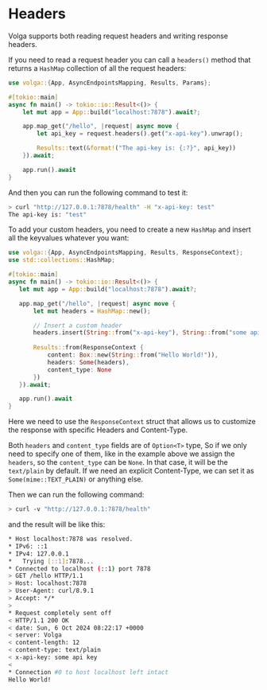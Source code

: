 # Headers

Volga supports both reading request headers and writing response headers. 

If you need to read a request header you can call a `headers()` method that returns a `HashMap` collection of all the request headers:
```rust
use volga::{App, AsyncEndpointsMapping, Results, Params};

#[tokio::main]
async fn main() -> tokio::io::Result<()> {
    let mut app = App::build("localhost:7878").await?;

    app.map_get("/hello", |request| async move {
        let api_key = request.headers().get("x-api-key").unwrap();

        Results::text(&format!("The api-key is: {:?}", api_key))
    }).await;

    app.run().await
}
```
And then you can run the following command to test it:
```bash
> curl "http://127.0.0.1:7878/health" -H "x-api-key: test"
The api-key is: "test"
```
To add your custom headers, you need to create a new `HashMap` and insert all the keyvalues whatever you want:
```rust
use volga::{App, AsyncEndpointsMapping, Results, ResponseContext};
use std::collections::HashMap;

#[tokio::main]
async fn main() -> tokio::io::Result<()> {
   let mut app = App::build("localhost:7878").await?;

   app.map_get("/hello", |request| async move {
       let mut headers = HashMap::new();

       // Insert a custom header
       headers.insert(String::from("x-api-key"), String::from("some api key"));
       
       Results::from(ResponseContext {
           content: Box::new(String::from("Hello World!")),
           headers: Some(headers),
           content_type: None
       })
   }).await;

   app.run().await
}
```
Here we need to use the `ResponseContext` struct that allows us to customize the response with specific Headers and Content-Type.

Both `headers` and `content_type` fields are of `Option<T>` type, So if we only need to specify one of them, like in the example above we assign the `headers`, so the `content_type` can be `None`. In that case, it will be the `text/plain` by default. If we need an explicit Content-Type, we can set it as `Some(mime::TEXT_PLAIN)` or anything else.

Then we can run the following command:
```bash
> curl -v "http://127.0.0.1:7878/health"
```
and the result will be like this:
```bash
* Host localhost:7878 was resolved.
* IPv6: ::1
* IPv4: 127.0.0.1
*   Trying [::1]:7878...
* Connected to localhost (::1) port 7878
> GET /hello HTTP/1.1
> Host: localhost:7878
> User-Agent: curl/8.9.1
> Accept: */*
>
* Request completely sent off
< HTTP/1.1 200 OK
< date: Sun, 6 Oct 2024 08:22:17 +0000
< server: Volga
< content-length: 12
< content-type: text/plain
< x-api-key: some api key
<
* Connection #0 to host localhost left intact
Hello World!
```